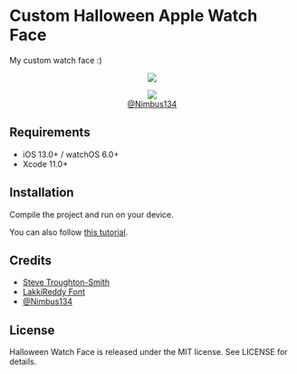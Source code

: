 #  Custom Halloween Apple Watch Face

My custom watch face :)

<div align="center">
  <a  href="https://www.youtube.com/watch?v=4vrcgo1XugE">
    <img src="images/watch_face.png">
  </a>
  <figure>
      <img  src="https://instagram.fktw2-1.fna.fbcdn.net/v/t51.2885-15/e35/p1080x1080/123019170_396676628033458_2165884938845331074_n.jpg?_nc_ht=instagram.fktw2-1.fna.fbcdn.net&_nc_cat=110&_nc_ohc=cXLkqpEWHJUAX_IYgtE&edm=AP_V10EBAAAA&ccb=7-4&oh=5543dc5a21dc1925e39be34eac22ae83&oe=6181DD6B&_nc_sid=4f375e">
    <figcaption>
      <a href="https://www.instagram.com/p/CG--KENg85f/">@Nimbus134</a>
    </figcaption>
  </figure>
</div>

## Requirements

- iOS 13.0+ / watchOS 6.0+
- Xcode 11.0+

## Installation

Compile the project and run on your device.

You can also follow [this tutorial](https://yves.io/blog/2018/10/161223/_/what-watch).

## Credits

- [Steve Troughton-Smith](https://github.com/steventroughtonsmith/SpriteKitWatchFace)
- [LakkiReddy Font](https://fonts.google.com/specimen/Lakki+Reddy?selection.family=Lakki+Reddy) 
- [@Nimbus134](https://www.instagram.com/p/CG--KENg85f/)

## License

Halloween Watch Face is released under the MIT license. See LICENSE for details.
